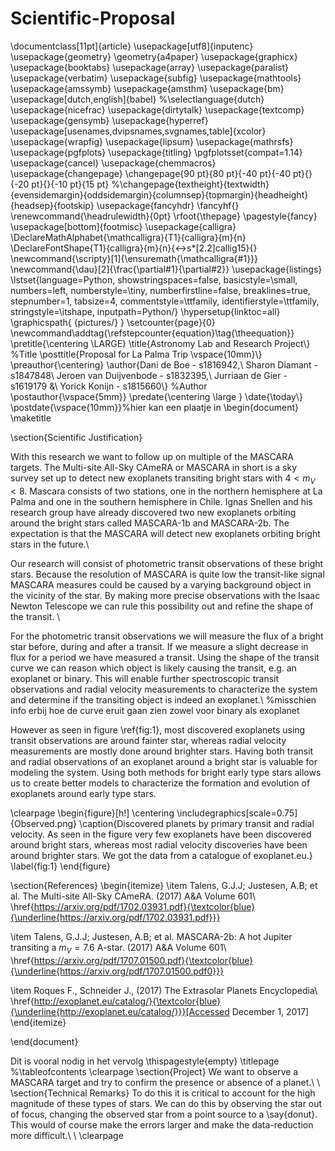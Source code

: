 # Scientific-Proposal

\documentclass[11pt]{article}
\usepackage[utf8]{inputenc}
\usepackage{geometry}
\geometry{a4paper}
\usepackage{graphicx}
\usepackage{booktabs}
\usepackage{array}
\usepackage{paralist}
\usepackage{verbatim}
\usepackage{subfig}
\usepackage{mathtools}
\usepackage{amssymb}
\usepackage{amsthm}
\usepackage{bm}
\usepackage[dutch,english]{babel}
%\selectlanguage{dutch}
\usepackage{nicefrac}
\usepackage{dirtytalk}
\usepackage{textcomp}
\usepackage{gensymb}
\usepackage{hyperref}
\usepackage[usenames,dvipsnames,svgnames,table]{xcolor}
\usepackage{wrapfig}
\usepackage{lipsum}
\usepackage{mathrsfs}
\usepackage{pgfplots}
\usepackage{titling}
\pgfplotsset{compat=1.14}
\usepackage{cancel}
\usepackage{chemmacros}
\usepackage{changepage}
\changepage{90 pt}{80 pt}{-40 pt}{-40 pt}{}{-20 pt}{}{-10 pt}{15 pt}
%\changepage{textheight}{textwidth}{evensidemargin}{oddsidemargin}{columnsep}{topmargin}{headheight}{headsep}{footskip}
\usepackage{fancyhdr}
\fancyhf{}
\renewcommand{\headrulewidth}{0pt}
\rfoot{\thepage}
\pagestyle{fancy}
\usepackage[bottom]{footmisc}
\usepackage{calligra}
\DeclareMathAlphabet{\mathcalligra}{T1}{calligra}{m}{n}
\DeclareFontShape{T1}{calligra}{m}{n}{<->s*[2.2]callig15}{}
\newcommand{\scripty}[1]{\ensuremath{\mathcalligra{#1}}}
\newcommand{\dau}[2]{\frac{\partial#1}{\partial#2}}
\usepackage{listings}
\lstset{language=Python, showstringspaces=false, basicstyle=\small,
  numbers=left, numberstyle=\tiny, numberfirstline=false, breaklines=true,
  stepnumber=1, tabsize=4, 
  commentstyle=\ttfamily, identifierstyle=\ttfamily,
  stringstyle=\itshape, inputpath=Python/}
\hypersetup{linktoc=all}
\graphicspath{ {pictures/} }
\setcounter{page}{0}
\newcommand\addtag{\refstepcounter{equation}\tag{\theequation}}
\pretitle{\centering \LARGE}
\title{Astronomy Lab and Research Project\\} %Title
\posttitle{Proposal for La Palma Trip
\vspace{10mm}\\}
\preauthor{\centering}
\author{Dani de Boe - s1816942,\\
Sharon Diamant - s1847848\\
Jeroen van Duijvenbode - s1832395,\\
Jurriaan de Gier - s1619179 \&\\
Yorick Konijn - s1815660\\} %Author
\postauthor{\vspace{5mm}}
\predate{\centering \large }
\date{\today\\}
\postdate{\vspace{10mm}}%hier kan een plaatje in
\begin{document}
\maketitle

\section{Scientific Justification}

With this research we want to follow up on multiple of the MASCARA targets. The Multi-site All-Sky CAmeRA or  MASCARA in short is a sky survey set up to detect new exoplanets transiting bright stars with $4<m_V<8$. Mascara consists of two stations, one in the northern hemisphere at La Palma and one in the southern hemisphere in Chile. Ignas Snellen and his research group have already discovered two new exoplanets orbiting around the bright stars called MASCARA-1b and MASCARA-2b. The expectation is that the MASCARA will detect new exoplanets orbiting bright stars in the future.\\

Our research will consist of photometric transit observations of these bright stars. Because the resolution of MASCARA is quite low the transit-like signal MASCARA measures could be caused by a varying background object in the vicinity of the star. By making more precise observations with the Isaac Newton Telescope we can rule this possibility out and refine the shape of the transit. \\

For the photometric transit observations we will measure the flux of a bright star before, during and after a transit. If we measure a slight decrease in flux for a period we have measured a transit. Using the shape of the transit curve we can reason which object is likely causing the transit, e.g. an exoplanet or binary. This will enable further spectroscopic transit observations and radial velocity measurements to characterize the system and determine if the transiting object is indeed an exoplanet.\\
%misschien info erbij hoe de curve eruit gaan zien zowel voor binary als exoplanet

However as seen in figure \ref{fig:1}, most discovered exoplanets using transit observations are around fainter star, whereas radial velocity measurements are mostly done around brighter stars. Having both transit and radial observations of an exoplanet around a bright star is valuable for modeling the system. Using both methods for bright early type stars allows us to create better models to characterize the formation and evolution of exoplanets around early type stars.


\clearpage
\begin{figure}[h!]
    \centering
    \includegraphics[scale=0.75]{Observed.png}
    \caption{Discovered planets by primary transit and radial velocity. As seen in the figure very few exoplanets have been discovered around bright stars, whereas most radial velocity discoveries have been around brighter stars. We got the data from a catalogue of exoplanet.eu.}
    \label{fig:1}
\end{figure}

\section{References}
\begin{itemize}
\item Talens, G.J.J; Justesen, A.B; et al. The Multi-site All-Sky CAmeRA. (2017) A\&A Volume 601\\
\href{https://arxiv.org/pdf/1702.03931.pdf}{\textcolor{blue}{\underline{https://arxiv.org/pdf/1702.03931.pdf}}}

\item Talens, G.J.J; Justesen, A.B; et al. MASCARA-2b: A hot Jupiter transiting a $m_V=7.6$ A-star. (2017) A\&A Volume 601\\
\href{https://arxiv.org/pdf/1707.01500.pdf}{\textcolor{blue}{\underline{https://arxiv.org/pdf/1707.01500.pdf0}}}

\item Roques F., Schneider J., (2017) The Extrasolar Planets Encyclopedia\\
\href{http://exoplanet.eu/catalog/}{\textcolor{blue}{\underline{http://exoplanet.eu/catalog/}}}[Accessed December 1, 2017]
\end{itemize}

\end{document}

Dit is vooral nodig in het vervolg
\thispagestyle{empty}
\titlepage
%\tableofcontents
\clearpage
\section{Project}
We want to observe a MASCARA target and try to confirm the presence or absence of a planet.\\
\\
\section{Technical Remarks}
To do this it is critical to account for the high magnitude of these types of stars. We can do this by observing the star out of focus, changing the observed star from a point source to a \say{donut}. This would of course make the errors larger and make the data-reduction more difficult.\\
\\
\clearpage
